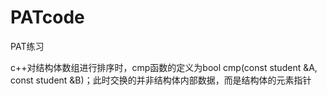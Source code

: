 # PATcode
PAT练习

c++对结构体数组进行排序时，cmp函数的定义为bool cmp(const student &A, const student &B)；此时交换的并非结构体内部数据，而是结构体的元素指针